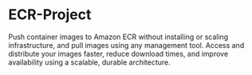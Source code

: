 # ECR-Project

Push container images to Amazon ECR without installing or scaling infrastructure, and pull images using any management tool. Access and distribute your images faster, reduce download times, and improve availability using a scalable, durable architecture.
